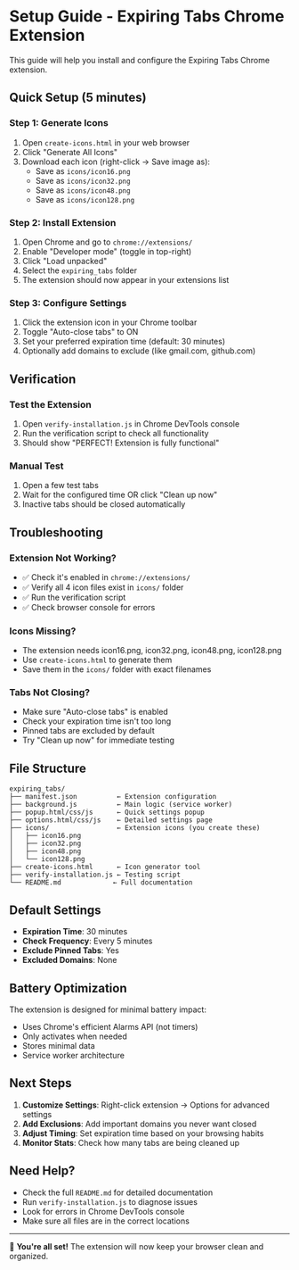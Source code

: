 # Setup Guide - Expiring Tabs Chrome Extension

This guide will help you install and configure the Expiring Tabs Chrome extension.

## Quick Setup (5 minutes)

### Step 1: Generate Icons

1. Open `create-icons.html` in your web browser
2. Click "Generate All Icons"
3. Download each icon (right-click → Save image as):
   - Save as `icons/icon16.png`
   - Save as `icons/icon32.png`
   - Save as `icons/icon48.png`
   - Save as `icons/icon128.png`

### Step 2: Install Extension

1. Open Chrome and go to `chrome://extensions/`
2. Enable "Developer mode" (toggle in top-right)
3. Click "Load unpacked"
4. Select the `expiring_tabs` folder
5. The extension should now appear in your extensions list

### Step 3: Configure Settings

1. Click the extension icon in your Chrome toolbar
2. Toggle "Auto-close tabs" to ON
3. Set your preferred expiration time (default: 30 minutes)
4. Optionally add domains to exclude (like gmail.com, github.com)

## Verification

### Test the Extension

1. Open `verify-installation.js` in Chrome DevTools console
2. Run the verification script to check all functionality
3. Should show "PERFECT! Extension is fully functional"

### Manual Test

1. Open a few test tabs
2. Wait for the configured time OR click "Clean up now"
3. Inactive tabs should be closed automatically

## Troubleshooting

### Extension Not Working?

- ✅ Check it's enabled in `chrome://extensions/`
- ✅ Verify all 4 icon files exist in `icons/` folder
- ✅ Run the verification script
- ✅ Check browser console for errors

### Icons Missing?

- The extension needs icon16.png, icon32.png, icon48.png, icon128.png
- Use `create-icons.html` to generate them
- Save them in the `icons/` folder with exact filenames

### Tabs Not Closing?

- Make sure "Auto-close tabs" is enabled
- Check your expiration time isn't too long
- Pinned tabs are excluded by default
- Try "Clean up now" for immediate testing

## File Structure

```
expiring_tabs/
├── manifest.json          ← Extension configuration
├── background.js          ← Main logic (service worker)
├── popup.html/css/js      ← Quick settings popup
├── options.html/css/js    ← Detailed settings page
├── icons/                 ← Extension icons (you create these)
│   ├── icon16.png
│   ├── icon32.png
│   ├── icon48.png
│   └── icon128.png
├── create-icons.html      ← Icon generator tool
├── verify-installation.js ← Testing script
└── README.md             ← Full documentation
```

## Default Settings

- **Expiration Time**: 30 minutes
- **Check Frequency**: Every 5 minutes
- **Exclude Pinned Tabs**: Yes
- **Excluded Domains**: None

## Battery Optimization

The extension is designed for minimal battery impact:

- Uses Chrome's efficient Alarms API (not timers)
- Only activates when needed
- Stores minimal data
- Service worker architecture

## Next Steps

1. **Customize Settings**: Right-click extension → Options for advanced settings
2. **Add Exclusions**: Add important domains you never want closed
3. **Adjust Timing**: Set expiration time based on your browsing habits
4. **Monitor Stats**: Check how many tabs are being cleaned up

## Need Help?

- Check the full `README.md` for detailed documentation
- Run `verify-installation.js` to diagnose issues
- Look for errors in Chrome DevTools console
- Make sure all files are in the correct locations

---

🎉 **You're all set!** The extension will now keep your browser clean and organized.
